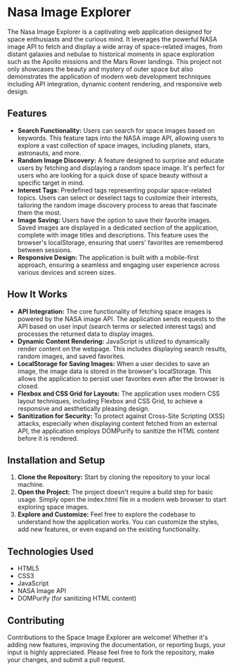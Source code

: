 # Nasa Image Explorer
The Nasa Image Explorer is a captivating web application designed for space enthusiasts and the curious mind. It leverages the powerful NASA image API to fetch and display a wide array of space-related images, from distant galaxies and nebulae to historical moments in space exploration such as the Apollo missions and the Mars Rover landings. This project not only showcases the beauty and mystery of outer space but also demonstrates the application of modern web development techniques including API integration, dynamic content rendering, and responsive web design.

## Features
- **Search Functionality:** Users can search for space images based on keywords. This feature taps into the NASA image API, allowing users to explore a vast collection of space images, including planets, stars, astronauts, and more.
- **Random Image Discovery:** A feature designed to surprise and educate users by fetching and displaying a random space image. It's perfect for users who are looking for a quick dose of space beauty without a specific target in mind.
- **Interest Tags:** Predefined tags representing popular space-related topics. Users can select or deselect tags to customize their interests, tailoring the random image discovery process to areas that fascinate them the most.
- **Image Saving:** Users have the option to save their favorite images. Saved images are displayed in a dedicated section of the application, complete with image titles and descriptions. This feature uses the browser's localStorage, ensuring that users' favorites are remembered between sessions.
- **Responsive Design:** The application is built with a mobile-first approach, ensuring a seamless and engaging user experience across various devices and screen sizes.

## How It Works
- **API Integration:** The core functionality of fetching space images is powered by the NASA image API. The application sends requests to the API based on user input (search terms or selected interest tags) and processes the returned data to display images.
- **Dynamic Content Rendering:** JavaScript is utilized to dynamically render content on the webpage. This includes displaying search results, random images, and saved favorites.
- **LocalStorage for Saving Images:** When a user decides to save an image, the image data is stored in the browser's localStorage. This allows the application to persist user favorites even after the browser is closed.
- **Flexbox and CSS Grid for Layouts:** The application uses modern CSS layout techniques, including Flexbox and CSS Grid, to achieve a responsive and aesthetically pleasing design.
- **Sanitization for Security:** To protect against Cross-Site Scripting (XSS) attacks, especially when displaying content fetched from an external API, the application employs DOMPurify to sanitize the HTML content before it is rendered.

## Installation and Setup
1. **Clone the Repository:** Start by cloning the repository to your local machine.
2. **Open the Project:** The project doesn't require a build step for basic usage. Simply open the index.html file in a modern web browser to start exploring space images.
3. **Explore and Customize:** Feel free to explore the codebase to understand how the application works. You can customize the styles, add new features, or even expand on the existing functionality.

## Technologies Used
- HTML5
- CSS3
- JavaScript
- NASA Image API
- DOMPurify (for sanitizing HTML content)

## Contributing
Contributions to the Space Image Explorer are welcome! Whether it's adding new features, improving the documentation, or reporting bugs, your input is highly appreciated. Please feel free to fork the repository, make your changes, and submit a pull request.